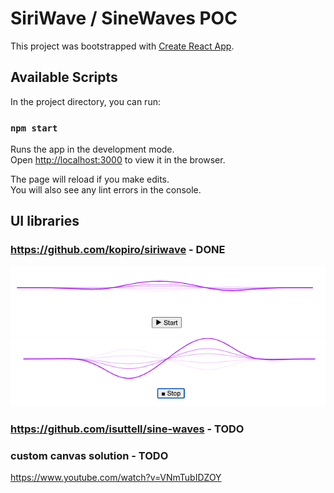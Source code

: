 # SiriWave / SineWaves POC

This project was bootstrapped with [Create React App](https://github.com/facebook/create-react-app).

## Available Scripts

In the project directory, you can run:

### `npm start`

Runs the app in the development mode.\
Open [http://localhost:3000](http://localhost:3000) to view it in the browser.

The page will reload if you make edits.\
You will also see any lint errors in the console.

## UI libraries

### https://github.com/kopiro/siriwave - DONE

![plot](./docs/siriwave/idle.png)
![plot](./docs/siriwave/recording.png)

### https://github.com/isuttell/sine-waves - TODO

### custom canvas solution - TODO
https://www.youtube.com/watch?v=VNmTubIDZOY